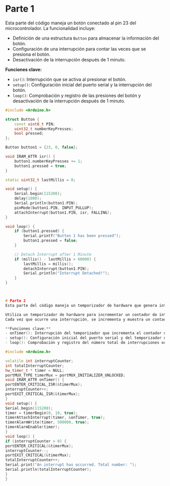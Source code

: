 # Parte 1

Esta parte del código maneja un botón conectado al pin 23 del microcontrolador. La funcionalidad incluye:

- Definición de una estructura `Button` para almacenar la información del botón.
- Configuración de una interrupción para contar las veces que se presiona el botón.
- Desactivación de la interrupción después de 1 minuto.

**Funciones clave:**

- `isr()`: Interrupción que se activa al presionar el botón.
- `setup()`: Configuración inicial del puerto serial y la interrupción del botón.
- `loop()`: Comprobación y registro de las presiones del botón y desactivación de la interrupción después de 1 minuto.

```cpp
#include <Arduino.h>

struct Button {
    const uint8_t PIN;
    uint32_t numberKeyPresses;
    bool pressed;
};

Button button1 = {23, 0, false};

void IRAM_ATTR isr() {
    button1.numberKeyPresses += 1;
    button1.pressed = true;
}

static uint32_t lastMillis = 0;

void setup() {
    Serial.begin(115200);
    delay(1000);
    Serial.println(button1.PIN);
    pinMode(button1.PIN, INPUT_PULLUP);
    attachInterrupt(button1.PIN, isr, FALLING);
}

void loop() {
    if (button1.pressed) {
        Serial.printf("Button 1 has been pressed");
        button1.pressed = false;
    }

    // Detach Interrupt after 1 Minute
    if (millis() - lastMillis > 60000) {
        lastMillis = millis();
        detachInterrupt(button1.PIN);
        Serial.println("Interrupt Detached!");
    }
}



# Parte 2
Esta parte del código maneja un temporizador de hardware que genera interrupciones periódicas.

Utiliza un temporizador de hardware para incrementar un contador de interrupciones.
Cada vez que ocurre una interrupción, se incrementa y muestra un contador total de interrupciones.

**Funciones clave:**
- onTimer(): Interrupción del temporizador que incrementa el contador de interrupciones.
- setup(): Configuración inicial del puerto serial y del temporizador de hardware.
- loop(): Comprobación y registro del número total de interrupciones ocurridas.

#include <Arduino.h>

volatile int interruptCounter;
int totalInterruptCounter;
hw_timer_t * timer = NULL;
portMUX_TYPE timerMux = portMUX_INITIALIZER_UNLOCKED;
void IRAM_ATTR onTimer() {
portENTER_CRITICAL_ISR(&timerMux);
interruptCounter++;
portEXIT_CRITICAL_ISR(&timerMux);
}
void setup() {
Serial.begin(115200);
timer = timerBegin(0, 10, true);
timerAttachInterrupt(timer, &onTimer, true);
timerAlarmWrite(timer, 500000, true);
timerAlarmEnable(timer);
}
void loop() {
if (interruptCounter > 0) {
portENTER_CRITICAL(&timerMux);
interruptCounter--;
portEXIT_CRITICAL(&timerMux);
totalInterruptCounter++;
Serial.print("An interrupt has occurred. Total number: ");
Serial.println(totalInterruptCounter);
}
}



